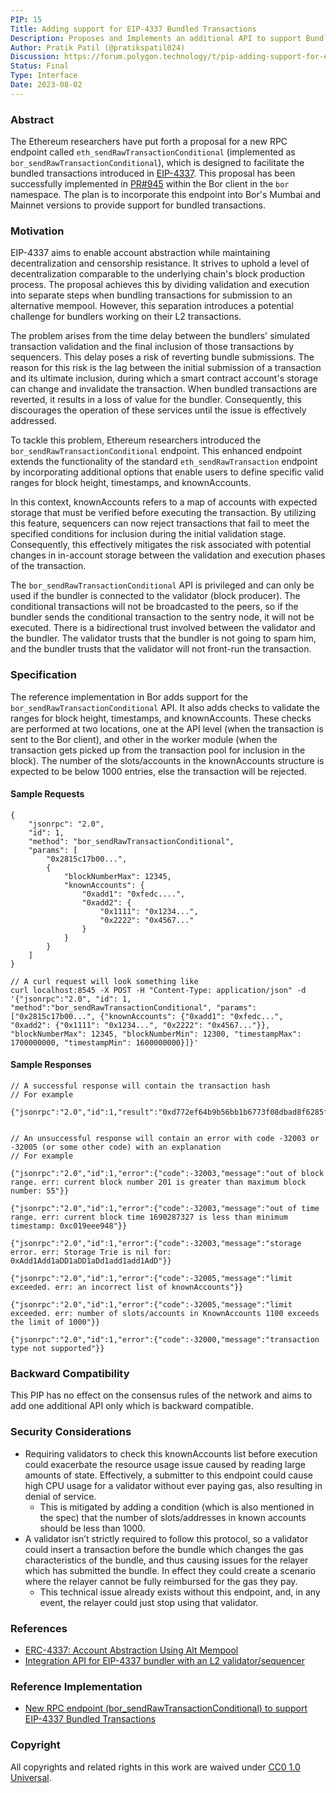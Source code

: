 ```yaml
---
PIP: 15
Title: Adding support for EIP-4337 Bundled Transactions
Description: Proposes and Implements an additional API to support Bundled Transactions
Author: Pratik Patil (@pratikspatil024)
Discussion: https://forum.polygon.technology/t/pip-adding-support-for-eip-4337-bundled-transactions/12679
Status: Final
Type: Interface
Date: 2023-08-02
---
```


### Abstract 

The Ethereum researchers have put forth a proposal for a new RPC endpoint called `eth_sendRawTransactionConditional` (implemented as `bor_sendRawTransactionConditional`), which is designed to facilitate the bundled transactions introduced in [EIP-4337](https://eips.ethereum.org/EIPS/eip-4337). This proposal has been successfully implemented in [PR#945](https://github.com/maticnetwork/bor/pull/945) within the Bor client in the `bor` namespace. The plan is to incorporate this endpoint into Bor's Mumbai and Mainnet versions to provide support for bundled transactions.

### Motivation

EIP-4337 aims to enable account abstraction while maintaining decentralization and censorship resistance. It strives to uphold a level of decentralization comparable to the underlying chain's block production process. The proposal achieves this by dividing validation and execution into separate steps when bundling transactions for submission to an alternative mempool. However, this separation introduces a potential challenge for bundlers working on their L2 transactions.

The problem arises from the time delay between the bundlers' simulated transaction validation and the final inclusion of those transactions by sequencers. This delay poses a risk of reverting bundle submissions. The reason for this risk is the lag between the initial submission of a transaction and its ultimate inclusion, during which a smart contract account's storage can change and invalidate the transaction. When bundled transactions are reverted, it results in a loss of value for the bundler. Consequently, this discourages the operation of these services until the issue is effectively addressed.

To tackle this problem, Ethereum researchers introduced the `bor_sendRawTransactionConditional` endpoint. This enhanced endpoint extends the functionality of the standard `eth_sendRawTransaction` endpoint by incorporating additional options that enable users to define specific valid ranges for block height, timestamps, and knownAccounts.

In this context, knownAccounts refers to a map of accounts with expected storage that must be verified before executing the transaction. By utilizing this feature, sequencers can now reject transactions that fail to meet the specified conditions for inclusion during the initial validation stage. Consequently, this effectively mitigates the risk associated with potential changes in in-account storage between the validation and execution phases of the transaction.

The `bor_sendRawTransactionConditional` API is privileged and can only be used if the bundler is connected to the validator (block producer). The conditional transactions will not be broadcasted to the peers, so if the bundler sends the conditional transaction to the sentry node, it will not be executed. There is a bidirectional trust involved between the validator and the bundler. The validator trusts that the bundler is not going to spam him, and the bundler trusts that the validator will not front-run the transaction.

### Specification

The reference implementation in Bor adds support for the `bor_sendRawTransactionConditional` API. It also adds checks to validate the ranges for block height, timestamps, and knownAccounts. These checks are performed at two locations, one at the API level (when the transaction is sent to the Bor client), and other in the worker module (when the transaction gets picked up from the transaction pool for inclusion in the block). The number of the slots/accounts in the knownAccounts structure is expected to be below 1000 entries, else the transaction will be rejected.

#### Sample Requests

```
{
    "jsonrpc": "2.0",
    "id": 1,
    "method": "bor_sendRawTransactionConditional",
    "params": [
        "0x2815c17b00...",
        {
            "blockNumberMax": 12345,
            "knownAccounts": {
                "0xadd1": "0xfedc....",
                "0xadd2": { 
                    "0x1111": "0x1234...",
                    "0x2222": "0x4567..."
                }
            }     
        } 
    ]
}

// A curl request will look something like
curl localhost:8545 -X POST -H "Content-Type: application/json" -d '{"jsonrpc":"2.0", "id": 1, "method":"bor_sendRawTransactionConditional", "params": ["0x2815c17b00...", {"knownAccounts": {"0xadd1": "0xfedc...", "0xadd2": {"0x1111": "0x1234...", "0x2222": "0x4567..."}}, "blockNumberMax": 12345, "blockNumberMin": 12300, "timestampMax": 1700000000, "timestampMin": 1600000000}]}'
```

#### Sample Responses

```
// A successful response will contain the transaction hash
// For example

{"jsonrpc":"2.0","id":1,"result":"0xd772ef64b9b56bb1b6773f08dbad8f6285f241e2f723a13e6b380c6d3749637b"}


// An unsuccessful response will contain an error with code -32003 or -32005 (or some other code) with an explanation
// For example

{"jsonrpc":"2.0","id":1,"error":{"code":-32003,"message":"out of block range. err: current block number 201 is greater than maximum block number: 55"}}

{"jsonrpc":"2.0","id":1,"error":{"code":-32003,"message":"out of time range. err: current block time 1690287327 is less than minimum timestamp: 0xc019eee948"}}

{"jsonrpc":"2.0","id":1,"error":{"code":-32003,"message":"storage error. err: Storage Trie is nil for: 0xAdd1Add1aDD1aDD1aDd1add1add1AdD"}}

{"jsonrpc":"2.0","id":1,"error":{"code":-32005,"message":"limit exceeded. err: an incorrect list of knownAccounts"}}

{"jsonrpc":"2.0","id":1,"error":{"code":-32005,"message":"limit exceeded. err: number of slots/accounts in KnownAccounts 1100 exceeds the limit of 1000"}}

{"jsonrpc":"2.0","id":1,"error":{"code":-32000,"message":"transaction type not supported"}}
```

### Backward Compatibility

This PIP has no effect on the consensus rules of the network and aims to add one additional API only which is backward compatible.


### Security Considerations

- Requiring validators to check this knownAccounts list before execution could exacerbate the resource usage issue caused by reading large amounts of state. Effectively, a submitter to this endpoint could cause high CPU usage for a validator without ever paying gas, also resulting in denial of service.
    - This is mitigated by adding a condition (which is also mentioned in the spec) that the number of slots/addresses in known accounts should be less than 1000.
- A validator isn’t strictly required to follow this protocol, so a validator could insert a transaction before the bundle which changes the gas characteristics of the bundle, and thus causing issues for the relayer which has submitted the bundle. In effect they could create a scenario where the relayer cannot be fully reimbursed for the gas they pay.
    - This technical issue already exists without this endpoint, and, in any event, the relayer could just stop using that validator.


### References

- [ERC-4337: Account Abstraction Using Alt Mempool](https://github.com/ethereum/EIPs/blob/master/EIPS/eip-4337.md)
- [Integration API for EIP-4337 bundler with an L2 validator/sequencer](https://notes.ethereum.org/@yoav/SkaX2lS9j)

### Reference Implementation

- [New RPC endpoint (bor_sendRawTransactionConditional) to support EIP-4337 Bundled Transactions](https://github.com/maticnetwork/bor/pull/945)

### Copyright 

All copyrights and related rights in this work are waived under [CC0 1.0 Universal](https://creativecommons.org/publicdomain/zero/1.0/legalcode).
